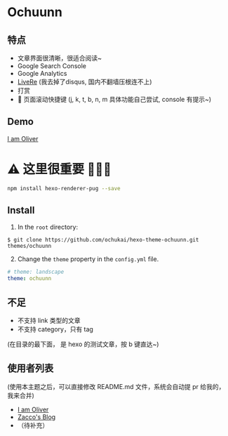 # Ochuunn

## 特点
* 文章界面很清晰，很适合阅读~
* Google Search Console
* Google Analytics
* [LiveRe](https://livere.com/) (我去掉了disqus, 国内不翻墙压根连不上)
* 打赏
* 🎈 页面滚动快捷键 (j, k, t, b, n, m 具体功能自己尝试, console 有提示~)

## Demo
[I am Oliver](http://ochukai.me)

# ⚠ 这里很重要 💢💥💖

```sh
npm install hexo-renderer-pug --save
```

## Install

1. In the `root` directory:

```git
$ git clone https://github.com/ochukai/hexo-theme-ochuunn.git themes/ochuunn
```

2. Change the `theme` property in the `config.yml` file.

```yml
# theme: landscape
theme: ochuunn
```

## 不足

* 不支持 link 类型的文章
* 不支持 category，只有 tag

(在目录的最下面， 是 hexo 的测试文章，按 b 键直达~)

## 使用者列表

(使用本主题之后，可以直接修改 README.md 文件，系统会自动提 pr 给我的，我来合并)

* [I am Oliver](http://ochukai.me)
* [Zacco's Blog](https://blog.zacco.site)
* （待补充）
